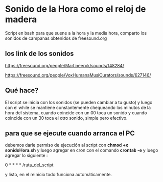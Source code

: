 # Sonido de la Hora como el reloj de madera
 Script en bash para que suene a la hora y la media hora, comparto los sonidos de campanas obtenidos de freesound.org
 ## los link de los sonidos
 https://freesound.org/people/Martineerok/sounds/148284/  </p>
 https://freesound.org/people/VoxHumanaMusiCurators/sounds/627146/
 ## Qué hace?
 El script se inicia con los sonidos (se pueden cambiar a tu gusto) y luego con el while se mantiene constantemente chequeando los minutos de la hora del sistema, cuando coincide con un 00 toca un sonido y cuando coincide con un 30 toca el otro sonido, simple pero efectivo.
 ## para que se ejecute cuando arranca el PC
 debemos darle permiso de ejecución al script con **chmod +x sonidoHora.sh** y luego agregar en cron con el comando **crontab -e** y luego agregar lo siguiente : <p>  0 * * * *    /ruta_del_script <p> y listo, en el reinicio todo funciona automáticamente.
 
